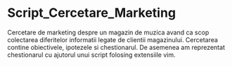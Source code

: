 # Script_Cercetare_Marketing
Cercetare de marketing despre un magazin de muzica avand ca scop colectarea diferitelor informatii legate de clientii magazinului. Cercetarea contine obiectivele, ipotezele si chestionarul.
De asemenea am reprezentat chestionarul cu ajutorul unui script folosing extensiile vim.
